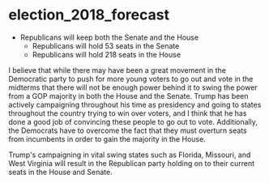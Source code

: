 # election_2018_forecast

* Republicans will keep both the Senate and the House
  - Republicans will hold 53 seats in the Senate
  - Republicans will hold 218 seats in the House

I believe that while there may have been a great movement in the Democratic party to push for more young voters to go out and vote in the midterms that there will not be enough power behind it to swing the power from a GOP majority in both the House and the Senate. Trump has been actively campaigning throughout his time as presidency and going to states throughout the country trying to win over voters, and I think that he has done a good job of convincing these people to go out to vote. Additionally, the Democrats have to overcome the fact that they must overturn seats from incumbents in order to gain the majority in the House. 

Trump's campaigning in vital swing states such as Florida, Missouri, and West Virginia will result in the Republican party holding on to their current seats in the House and Senate.
